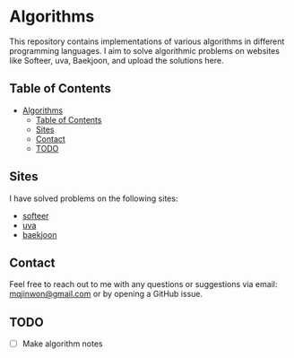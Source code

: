 # Algorithms

This repository contains implementations of various algorithms in different programming languages.
I aim to solve algorithmic problems on websites like Softeer, uva, Baekjoon, and upload the solutions here.

## Table of Contents

-   [Algorithms](#algorithms)
    -   [Table of Contents](#table-of-contents)
    -   [Sites](#sites)
    -   [Contact](#contact)
    -   [TODO](#todo)

## Sites

I have solved problems on the following sites:

-   [softeer](/softeer)
-   [uva](/uva)
-   [baekjoon](/backjoon)

## Contact

Feel free to reach out to me with any questions or suggestions via email: [mqjinwon@gmail.com](mailto:mqjinwon@gmail.com) or by opening a GitHub issue.

## TODO

-   [ ] Make algorithm notes
